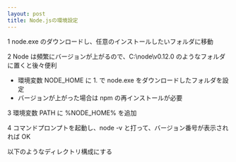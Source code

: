 ```yaml
---
layout: post
title: Node.jsの環境設定
---
```


1 node.exe のダウンロードし、任意のインストールしたいフォルダに移動

2 Node は頻繁にバージョンが上がるので、C:\node\v0.12.0 のようなフォルダに置くと後々便利

- 環境変数 NODE_HOME に 1. で node.exe をダウンロードしたフォルダを設定
- バージョンが上がった場合は npm の再インストールが必要 

3 環境変数 PATH に %NODE_HOME% を追加

4 コマンドプロンプトを起動し、node -v と打って、バージョン番号が表示されれば OK

以下のようなディレクトリ構成にする

